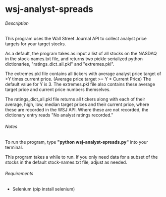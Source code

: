 # wsj-analyst-spreads

###### Description
This program uses the Wall Street Journal API to collect analyst price targets for your target stocks.

As a default, the program takes as input a list of all stocks on the NASDAQ in the stock-names.txt file, and returns two pickle serialized python dictionaries, "ratings_dict_all.pkl" and "extremes.pkl".

The extremes.pkl file contains all tickers with average analyst price target of >Y times current price. (Average price target >= Y * Current Price) The default value for Y is 3. The extremes.pkl file also contains these average target price and current price numbers themselves.

The ratings_dict_all.pkl file returns all tickers along with each of their average, high, low, median target prices and their current price, where these are recorded in the WSJ API. Where these are not recorded, the dictionary entry reads "No analyst ratings recorded."

###### Notes

To run the program, type **"python wsj-analyst-spreads.py"** into your terminal.

This program takes a while to run. If you only need data for a subset of the stocks in the default stock-names.txt file, adjust as needed.

###### Requirements
- Selenium (pip install selenium)


